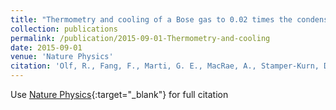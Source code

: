 ```yaml
---
title: "Thermometry and cooling of a Bose gas to 0.02 times the condensation temperature"
collection: publications
permalink: /publication/2015-09-01-Thermometry-and-cooling
date: 2015-09-01
venue: 'Nature Physics'
citation: 'Olf, R., Fang, F., Marti, G. E., MacRae, A., Stamper-Kurn, D. M., "Thermometry and cooling of a Bose gas to 0.02 times the condensation temperature." Nature Physics, 2015.'
---
```

Use [Nature Physics](https://www.nature.com/articles/nphys3408){:target="_blank"} for full citation
